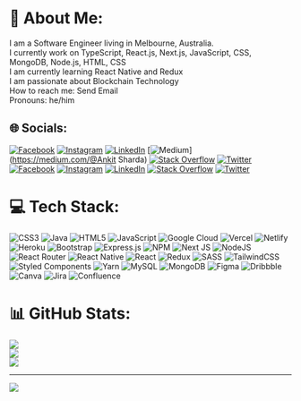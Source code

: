 # 💫 About Me:
I am a Software Engineer living in Melbourne, Australia.<br>I currently work on TypeScript, React.js, Next.js, JavaScript, CSS, MongoDB, Node.js, HTML, CSS<br>I am currently learning React Native and Redux<br>I am passionate about Blockchain Technology <br> How to reach me: Send Email<br> Pronouns: he/him


## 🌐 Socials:
[![Facebook](https://img.shields.io/badge/Facebook-%231877F2.svg?logo=Facebook&logoColor=white)](https://facebook.com/ankit.sharda.77) [![Instagram](https://img.shields.io/badge/Instagram-%23E4405F.svg?logo=Instagram&logoColor=white)](https://instagram.com/ankit_sharda28) [![LinkedIn](https://img.shields.io/badge/LinkedIn-%230077B5.svg?logo=linkedin&logoColor=white)](https://linkedin.com/in/ankit-sharda-7878541a2) [![Medium](https://img.shields.io/badge/Medium-12100E?logo=medium&logoColor=white)](https://medium.com/@Ankit Sharda) [![Stack Overflow](https://img.shields.io/badge/-Stackoverflow-FE7A16?logo=stack-overflow&logoColor=white)](https://stackoverflow.com/users/user:19449743) [![Twitter](https://img.shields.io/badge/Twitter-%231DA1F2.svg?logo=Twitter&logoColor=white)](https://twitter.com/ankitsharda19) 
[![Facebook](https://img.shields.io/badge/Facebook-%231877F2.svg?logo=Facebook&logoColor=white)](https://facebook.com/ankit.sharda.77) [![Instagram](https://img.shields.io/badge/Instagram-%23E4405F.svg?logo=Instagram&logoColor=white)](https://instagram.com/ankit_sharda28) [![LinkedIn](https://img.shields.io/badge/LinkedIn-%230077B5.svg?logo=linkedin&logoColor=white)](https://linkedin.com/in/ankit-sharda-7878541a2) [![Stack Overflow](https://img.shields.io/badge/-Stackoverflow-FE7A16?logo=stack-overflow&logoColor=white)](https://stackoverflow.com/users/user:19449743) [![Twitter](https://img.shields.io/badge/Twitter-%231DA1F2.svg?logo=Twitter&logoColor=white)](https://twitter.com/ankitsharda19) 

# 💻 Tech Stack:
![CSS3](https://img.shields.io/badge/css3-%231572B6.svg?style=for-the-badge&logo=css3&logoColor=white) ![Java](https://img.shields.io/badge/java-%23ED8B00.svg?style=for-the-badge&logo=java&logoColor=white) ![HTML5](https://img.shields.io/badge/html5-%23E34F26.svg?style=for-the-badge&logo=html5&logoColor=white) ![JavaScript](https://img.shields.io/badge/javascript-%23323330.svg?style=for-the-badge&logo=javascript&logoColor=%23F7DF1E) ![Google Cloud](https://img.shields.io/badge/Google%20Cloud-%234285F4.svg?style=for-the-badge&logo=google-cloud&logoColor=white) ![Vercel](https://img.shields.io/badge/vercel-%23000000.svg?style=for-the-badge&logo=vercel&logoColor=white) ![Netlify](https://img.shields.io/badge/netlify-%23000000.svg?style=for-the-badge&logo=netlify&logoColor=#00C7B7) ![Heroku](https://img.shields.io/badge/heroku-%23430098.svg?style=for-the-badge&logo=heroku&logoColor=white) ![Bootstrap](https://img.shields.io/badge/bootstrap-%23563D7C.svg?style=for-the-badge&logo=bootstrap&logoColor=white) ![Express.js](https://img.shields.io/badge/express.js-%23404d59.svg?style=for-the-badge&logo=express&logoColor=%2361DAFB) ![NPM](https://img.shields.io/badge/NPM-%23000000.svg?style=for-the-badge&logo=npm&logoColor=white) ![Next JS](https://img.shields.io/badge/Next-black?style=for-the-badge&logo=next.js&logoColor=white) ![NodeJS](https://img.shields.io/badge/node.js-6DA55F?style=for-the-badge&logo=node.js&logoColor=white) ![React Router](https://img.shields.io/badge/React_Router-CA4245?style=for-the-badge&logo=react-router&logoColor=white) ![React Native](https://img.shields.io/badge/react_native-%2320232a.svg?style=for-the-badge&logo=react&logoColor=%2361DAFB) ![React](https://img.shields.io/badge/react-%2320232a.svg?style=for-the-badge&logo=react&logoColor=%2361DAFB) ![Redux](https://img.shields.io/badge/redux-%23593d88.svg?style=for-the-badge&logo=redux&logoColor=white) ![SASS](https://img.shields.io/badge/SASS-hotpink.svg?style=for-the-badge&logo=SASS&logoColor=white) ![TailwindCSS](https://img.shields.io/badge/tailwindcss-%2338B2AC.svg?style=for-the-badge&logo=tailwind-css&logoColor=white) ![Styled Components](https://img.shields.io/badge/styled--components-DB7093?style=for-the-badge&logo=styled-components&logoColor=white) ![Yarn](https://img.shields.io/badge/yarn-%232C8EBB.svg?style=for-the-badge&logo=yarn&logoColor=white) ![MySQL](https://img.shields.io/badge/mysql-%2300f.svg?style=for-the-badge&logo=mysql&logoColor=white) ![MongoDB](https://img.shields.io/badge/MongoDB-%234ea94b.svg?style=for-the-badge&logo=mongodb&logoColor=white) 	![Figma](https://img.shields.io/badge/figma-%23F24E1E.svg?style=for-the-badge&logo=figma&logoColor=white) ![Dribbble](https://img.shields.io/badge/Dribbble-EA4C89?style=for-the-badge&logo=dribbble&logoColor=white) ![Canva](https://img.shields.io/badge/Canva-%2300C4CC.svg?style=for-the-badge&logo=Canva&logoColor=white) ![Jira](https://img.shields.io/badge/jira-%230A0FFF.svg?style=for-the-badge&logo=jira&logoColor=white) ![Confluence](https://img.shields.io/badge/confluence-%23172BF4.svg?style=for-the-badge&logo=confluence&logoColor=white)
# 📊 GitHub Stats:
![](https://github-readme-stats.vercel.app/api?username=AnkitSHarda28&theme=radical&hide_border=false&include_all_commits=true&count_private=true)<br/>
![](https://github-readme-streak-stats.herokuapp.com/?user=AnkitSHarda28&theme=radical&hide_border=false)<br/>
![](https://github-readme-stats.vercel.app/api/top-langs/?username=AnkitSHarda28&theme=radical&hide_border=false&include_all_commits=true&count_private=true&layout=compact)

---
[![](https://visitcount.itsvg.in/api?id=AnkitSHarda28&icon=0&color=0)](https://visitcount.itsvg.in)

<!-- Proudly created with GPRM ( https://gprm.itsvg.in ) -->
